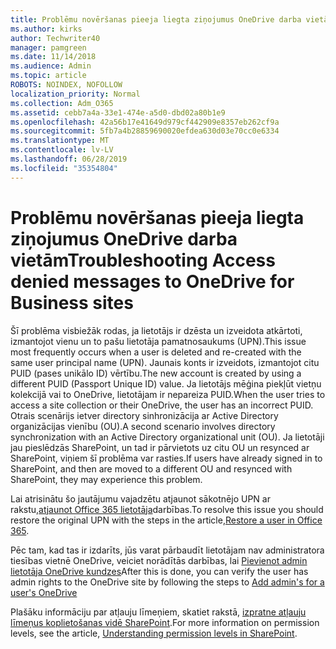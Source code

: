 ```yaml
---
title: Problēmu novēršanas pieeja liegta ziņojumus OneDrive darba vietām
ms.author: kirks
author: Techwriter40
manager: pamgreen
ms.date: 11/14/2018
ms.audience: Admin
ms.topic: article
ROBOTS: NOINDEX, NOFOLLOW
localization_priority: Normal
ms.collection: Adm_O365
ms.assetid: cebb7a4a-33e1-474e-a5d0-dbd02a80b1e9
ms.openlocfilehash: 42a56b17e41649d979cf442909e8357eb262cf9a
ms.sourcegitcommit: 5fb7a4b28859690020efdea630d03e70cc0e6334
ms.translationtype: MT
ms.contentlocale: lv-LV
ms.lasthandoff: 06/28/2019
ms.locfileid: "35354804"
---
```

# <a name="troubleshooting-access-denied-messages-to-onedrive-for-business-sites"></a><span data-ttu-id="29cc4-102">Problēmu novēršanas pieeja liegta ziņojumus OneDrive darba vietām</span><span class="sxs-lookup"><span data-stu-id="29cc4-102">Troubleshooting Access denied messages to OneDrive for Business sites</span></span>

<span data-ttu-id="29cc4-103">Šī problēma visbiežāk rodas, ja lietotājs ir dzēsta un izveidota atkārtoti, izmantojot vienu un to pašu lietotāja pamatnosaukums (UPN).</span><span class="sxs-lookup"><span data-stu-id="29cc4-103">This issue most frequently occurs when a user is deleted and re-created with the same user principal name (UPN).</span></span> <span data-ttu-id="29cc4-104">Jaunais konts ir izveidots, izmantojot citu PUID (pases unikālo ID) vērtību.</span><span class="sxs-lookup"><span data-stu-id="29cc4-104">The new account is created by using a different PUID (Passport Unique ID) value.</span></span> <span data-ttu-id="29cc4-105">Ja lietotājs mēģina piekļūt vietņu kolekcijā vai to OneDrive, lietotājam ir nepareiza PUID.</span><span class="sxs-lookup"><span data-stu-id="29cc4-105">When the user tries to access a site collection or their OneDrive, the user has an incorrect PUID.</span></span> <span data-ttu-id="29cc4-106">Otrais scenārijs ietver directory sinhronizācija ar Active Directory organizācijas vienību (OU).</span><span class="sxs-lookup"><span data-stu-id="29cc4-106">A second scenario involves directory synchronization with an Active Directory organizational unit (OU).</span></span> <span data-ttu-id="29cc4-107">Ja lietotāji jau pieslēdzās SharePoint, un tad ir pārvietots uz citu OU un resynced ar SharePoint, viņiem šī problēma var rasties.</span><span class="sxs-lookup"><span data-stu-id="29cc4-107">If users have already signed in to SharePoint, and then are moved to a different OU and resynced with SharePoint, they may experience this problem.</span></span>

<span data-ttu-id="29cc4-108">Lai atrisinātu šo jautājumu vajadzētu atjaunot sākotnējo UPN ar rakstu,[atjaunot Office 365 lietotāja](https://docs.microsoft.com/office365/admin/add-users/restore-user?view=o365-worldwide)darbības.</span><span class="sxs-lookup"><span data-stu-id="29cc4-108">To resolve this issue you should restore the original UPN with the steps in the article,[Restore a user in Office 365](https://docs.microsoft.com/office365/admin/add-users/restore-user?view=o365-worldwide).</span></span>

<span data-ttu-id="29cc4-109">Pēc tam, kad tas ir izdarīts, jūs varat pārbaudīt lietotājam nav administratora tiesības vietnē OneDrive, veiciet norādītās darbības, lai [Pievienot admin lietotāja OneDrive kundzes](https://docs.microsoft.com/sharepoint/manage-user-profiles?redirectSourcePath=%252fen-us%252farticle%252fmanage-user-profiles-in-the-sharepoint-admin-center-494bec9c-6654-41f0-920f-f7f937ea9723#add-and-remove-admins-for-a-users-onedrive)</span><span class="sxs-lookup"><span data-stu-id="29cc4-109">After this is done, you can verify the user has admin rights to the OneDrive site by following the steps to [Add admin's for a user's OneDrive](https://docs.microsoft.com/sharepoint/manage-user-profiles?redirectSourcePath=%252fen-us%252farticle%252fmanage-user-profiles-in-the-sharepoint-admin-center-494bec9c-6654-41f0-920f-f7f937ea9723#add-and-remove-admins-for-a-users-onedrive)</span></span>

<span data-ttu-id="29cc4-110">Plašāku informāciju par atļauju līmeņiem, skatiet rakstā, [izpratne atļauju līmeņus koplietošanas vidē SharePoint](https://docs.microsoft.com/sharepoint/understanding-permission-levels).</span><span class="sxs-lookup"><span data-stu-id="29cc4-110">For more information on permission levels, see the article, [Understanding permission levels in SharePoint](https://docs.microsoft.com/sharepoint/understanding-permission-levels).</span></span>
